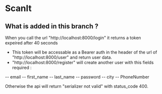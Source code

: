 # ScanIt

## What is added in this branch ?

When you call the url "http://localhost:8000/login" it returns a token expeired after 40 seconds
- This token will be accessable as a Bearer auth in the header of the url of "http://localhost:8000/user" and return user data.
- "http://localhost:8000/register" will create another user with this fields required :

-- email
-- first_name
-- last_name
-- password
-- city
-- PhoneNumber

Otherwise the api will return "serializer not valid" with status_code 400.
